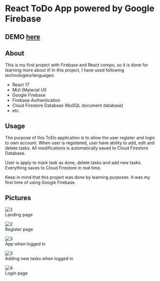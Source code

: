 # React ToDo App powered by Google Firebase

## DEMO <a href="https://react-todo-app-1b993.firebaseapp.com/">here</a>

## About
This is my first project with Firebase and React compo, so it is done for learning more about it! In this project, I have used following technologies/languages: 
- React 17
- MUI (Material UI) 
- Google Firebase 
- Firebase Authentication
- Cloud Firestore Database (NoSQL document database)
- etc.

## Usage
The purpose of this ToDo application is to allow the user register and login to own account.
When user is registered, user have ability to add, edit and delete tasks. All modifications is automatically saved to Cloud Firestore Database. 

User is apply to mark task as done, delete tasks and add new tasks. Everything saves to Cloud Firestore in real time. 

Keep in mind that this project was done by learning purposes. It was my first time of using Google Firebase.

## Pictures
<img src="https://i.ibb.co/BjC6z3v/1.png" alt="2" border="0"><br>
Landing page

<img src="https://i.ibb.co/Qb9F19m/2.png" alt="2" border="0"><br>
Register page

<img src="https://i.ibb.co/VSDwXPW/3.png" alt="3" border="0"><br>
App when logged in

<img src="https://i.ibb.co/nrp8Dn5/4.png" alt="3" border="0"><br>
Adding new tasks when logged in

<img src="https://i.ibb.co/0ZRvXk9/5.png" alt="4" border="0"><br>
Login page
